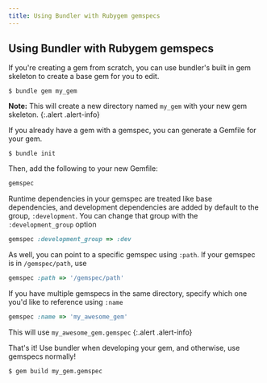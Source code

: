 ```yaml
---
title: Using Bundler with Rubygem gemspecs
---
```


## Using Bundler with Rubygem gemspecs

If you're creating a gem from scratch, you can use bundler's built in gem skeleton to create a base gem for you to edit.

~~~
$ bundle gem my_gem
~~~

**Note:** This will create a new directory named `my_gem` with your new gem skeleton.
{:.alert .alert-info}

If you already have a gem with a gemspec, you can generate a Gemfile for your gem.

~~~
$ bundle init
~~~

Then, add the following to your new Gemfile:

~~~ ruby
gemspec
~~~

Runtime dependencies in your gemspec are treated like base dependencies, and development dependencies are added by default to the group, `:development`. You can change that group with the `:development_group` option

~~~ ruby
gemspec :development_group => :dev
~~~

As well, you can point to a specific gemspec using `:path`. If your gemspec is in `/gemspec/path`, use
~~~ ruby
gemspec :path => '/gemspec/path'
~~~
If you have multiple gemspecs in the same directory, specify which one you'd like to reference using `:name`

~~~ ruby
gemspec :name => 'my_awesome_gem'
~~~

This will use `my_awesome_gem.gemspec`
{:.alert .alert-info}

That's it! Use bundler when developing your gem, and otherwise, use gemspecs normally!

~~~
$ gem build my_gem.gemspec
~~~
